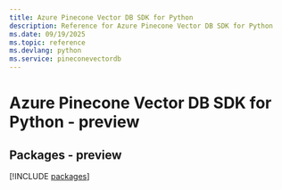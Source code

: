 ```yaml
---
title: Azure Pinecone Vector DB SDK for Python
description: Reference for Azure Pinecone Vector DB SDK for Python
ms.date: 09/19/2025
ms.topic: reference
ms.devlang: python
ms.service: pineconevectordb
---
```

# Azure Pinecone Vector DB SDK for Python - preview
## Packages - preview
[!INCLUDE [packages](pinecone-vector-db-index.md)]